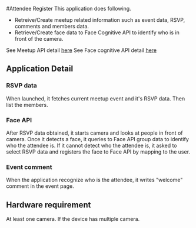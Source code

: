 #Attendee Register
This application does following.
- Retreive/Create meetup related information such as event data, RSVP, comments and members data.
- Retrieve/Create face data to Face Cognitive API to identify who is in front of the camera.

See Meetup API detail [here](https://www.meetup.com/meetup_api/)
See Face cognitive API detail [here](https://www.microsoft.com/cognitive-services/en-us/face-api)

## Application Detail
### RSVP data
When launched, it fetches current meetup event and it's RSVP data. Then list the members.

### Face API
After RSVP data obtained, it starts camera and looks at people in front of camera. Once it detects a face, it queries to Face API group data to identify who the attendee is. 
If it cannot detect who the attendee is, it asked to select RSVP data and registers the face to Face API by mapping to the user.

### Event comment
When the application recognize who is the attendee, it writes "welcome" comment in the event page.

## Hardware requirement
At least one camera. If the device has multiple camera.


